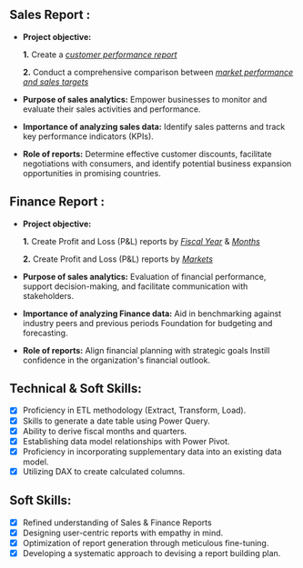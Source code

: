 ## Sales Report :


- **Project objective:** 

    **1.** Create a _[customer performance report](https://github.com/Sanmathijain/Excel-Sales_Analytics/blob/90252387f56f7e6059e2ea8cb077a716d3329548/Customer%20Performance%20Report.pdf)_ 

    **2.** Conduct a comprehensive comparison between _[market performance and sales targets](https://github.com/Sanmathijain/Excel-Sales_Analytics/blob/90252387f56f7e6059e2ea8cb077a716d3329548/Market%20Performance%20vs%20Target%20Report.pdf)_

- **Purpose of sales analytics:** Empower businesses to monitor and evaluate their sales activities and performance.

- **Importance of analyzing sales data:** Identify sales patterns and track key performance indicators (KPIs).

- **Role of reports:** Determine effective customer discounts, facilitate negotiations with consumers, and identify potential business expansion opportunities in promising countries.


## Finance Report :

- **Project objective:** 

    **1.** Create Profit and Loss (P&L) reports by _[Fiscal Year](https://github.com/Sanmathijain/Excel-Sales_Analytics/blob/789be95fd99a8c88ea79afc3321fa840797ee7a0/P%26L%20Statement%20by%20Fiscal%20Year.pdf)_ & _[Months](https://github.com/Sanmathijain/Excel-Sales_Analytics/blob/6839009397a61c2e5b033920ac1a0ff44ca98d0a/P%26L%20Statement%20by%20Months.pdf)_ 

   **2.** Create Profit and Loss (P&L) reports by _[Markets](https://github.com/KirandeepMarala/Excel-Sales_Analysis/blob/main/P%26L%20Statement%20by%20Markets.pdf)_

- **Purpose of sales analytics:** Evaluation of financial performance, support decision-making, and facilitate communication with stakeholders.

- **Importance of analyzing Finance data:** Aid in benchmarking against industry peers and previous periods Foundation for budgeting and forecasting.

- **Role of reports:** Align financial planning with strategic goals Instill confidence in the organization's financial outlook.


## Technical & Soft Skills:
- [x]	Proficiency in ETL methodology (Extract, Transform, Load).
- [x]	Skills to generate a date table using Power Query.
- [x]	Ability to derive fiscal months and quarters.
- [x]	Establishing data model relationships with Power Pivot.
- [x]	Proficiency in incorporating supplementary data into an existing data model.
- [x]	Utilizing DAX to create calculated columns.

## Soft Skills:
- [x]	Refined understanding of Sales & Finance Reports
- [x]	Designing user-centric reports with empathy in mind.
- [x]	Optimization of report generation through meticulous fine-tuning.
- [x]	Developing a systematic approach to devising a report building plan.
